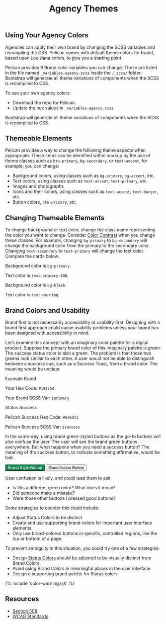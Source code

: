 ﻿---
title: Agency Themes
summary: Agencies have opportunity to reflect their own brand using Pelican.
tags: color, agency, brand
layout: guide
eleventyNavigation:
  key: Agency Themes
  parent: Foundation
  order: 4
  excerpt: Agencies have opportunity to reflect their own brand using Pelican.
  img: /img/illustrations/illus-agency-theme.svg
---

## Using Your Agency Colors

Agencies can apply their own brand by changing the SCSS variables and recompiling the CSS. Pelican comes with default theme colors for brand, based upon Louisiana colors, to give you a starting point.

Pelican provides 9 Brand color variables you can change. These are listed in the file named `_variables-agency.scss` inside the `/_scss/` folder. Bootstrap will generate all theme variations of components when the SCSS is recompiled to CSS.

To use your own agency colors:

- Download the repo for Pelican.
- Update the hex values in `_variables-agency.scss`.

Bootstrap will generate all theme variations of components when the SCSS is recompiled to CSS.

## Themeable Elements

Pelican provides a way to change the following theme aspects when appropriate. These items can be identified within markup by the use of theme classes such as `btn-primary`, `bg-secondary`, or `text-accent`, for example, you can change:

- Background colors, using classes such as `bg-primary`, `bg-accent`, etc.
- Text colors, using classes such as `text-accent`, `text-primary`, etc.
- Images and photographs
- Icons and their colors, using classes such as `text-accent`, `text-danger`, etc.
- Button colors, `btn-primary`, etc.

## Changing Themeable Elements

To change background or text color, change the class name representing the color you want to change. Consider [Color Contrast](/accessibility/color-contrast/) when you change these classes. For example, changing `bg-primary` to `bg-secondary` will change the background color from the primary to the secondary color. Changing `text-secondary` to `text-primary` will change the text color. Compare the cards below.

<div class="row px-4 mb-6">
  <div class="col-12 col-md-6">
    <div class="card bg-primary text-primary-100">
      <div class="card-body">
        <p class="mb">Background color is <code class="text-primary-100">bg-primary</code>.</p>
        <p class="mb-0">Text color is <code class="text-primary-100">text-primary-100</code>.</p>
      </div>
    </div>
  </div>
  <div class="col-12 col-md-6">
    <div class="card bg-black text-warning">
      <div class="card-body">
        <p class="mb">Background color is <code class="text-warning">bg-black</code>.</p>
        <p class="mb-0">Text color is <code class="text-warning">text-warning</code>.</p>
      </div>
    </div>            
  </div>
</div>

## Brand Colors and Usability

Brand first is not necessarily accessibility or usability first. Designing with a brand first approach could cause usability problems unless your brand has been designed with accessibility in mind.

Let’s examine this concept with an imaginary color palette for a digital product. Suppose the primary brand color of this imaginary palette is green. The success status color is also a green. The problem is that these two greens look similar to each other. A user would not be able to distinguish between a success cue, such as a Success Toast, from a brand color. The meaning would be unclear.

<div class="row mb-12">
  <div class="col-md-6">
    <div class="card border-0">
      <div class="rounded-top pd-color-block" style="background-color: #198754;"></div>
      <div class="card-body">
        <p class="mb-0 fw-bold">Example Brand</p>
        <p class="mb-0">Your Hex Code: <code>#198754</code></p>
        <p class="mb-0">Your Brand SCSS Var: <code>$primary</code></p>
      </div>
    </div>
  </div>
  <div class="col-md-6">
    <div class="card border-0">
      <div class="bg-success rounded-top pd-color-block"></div>
      <div class="card-body">
        <p class="mb-0 fw-bold">Status Success</p>
        <p class="mb-0">Pelican Success Hex Code: <code>#0d6211</code></p>
        <p class="mb-0">Pelican Success SCSS Var: <code>$success</code></p>
      </div>
    </div>
  </div>
</div>

In the same way, using brand green-styled buttons as the go-to buttons will also confuse the user. The user will see the brand green buttons everywhere. But what happens when you need a success button? The meaning of the success button, to indicate something affirmative, would be lost.

<div class="row px-4 mb-6">
  <div class="col-12">
    <button type="button" class="btn btn-secondary" style="background:#198754; border-color:#198754; color:white;">Brand Style Button</button>
    <button type="button" class="btn btn-success">Good Action Button</button>
  </div>
</div>

User confusion is likely, and could lead them to ask:

- Is this a different green color? What does it mean?
- Did someone make a mistake?
- Were those other buttons I pressed good buttons?

Some strategies to counter this could include:

- Adjust Status Colors to be distinct
- Create and use supporting brand colors for important user interface elements.
- Only use brand-colored buttons in specific, controlled regions, like the top or bottom of a page.

To prevent ambiguity in this situation, you could try one of a few strategies:

- Design [Status Colors](/foundation/status-colors/) should be adjusted to be visually distinct from Brand Colors.
- Avoid using Brand Colors in meaningful places in the user interface
- Design a supporting brand palette for Status colors

{% include 'color-warning.njk' %}

## Resources

- [Section 508](https://www.section508.gov/)
- [WCAG Standards](https://www.w3.org/TR/WCAG21/)
